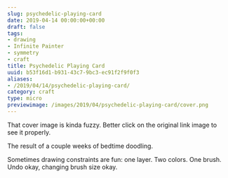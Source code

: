 ```yaml
---
slug: psychedelic-playing-card
date: 2019-04-14 00:00:00+00:00
draft: false
tags:
- drawing
- Infinite Painter
- symmetry
- craft
title: Psychedelic Playing Card
uuid: b53f16d1-b931-43c7-9bc3-ec91f2f9f0f3
aliases:
- /2019/04/14/psychedelic-playing-card/
category: craft
type: micro
previewimage: /images/2019/04/psychedelic-playing-card/cover.png
---
```

That cover image is kinda fuzzy. Better click on the original link image to see it properly.

<!-- TEASER_END -->
The result of a couple weeks of bedtime doodling.

Sometimes drawing constraints are fun: one layer. Two colors. One brush. Undo okay, changing brush size okay.